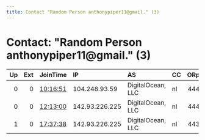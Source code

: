 ```yaml
---
title: Contact "Random Person anthonypiper11@gmail." (3)
---
```


# Contact: "Random Person anthonypiper11@gmail." (3)

|   Up |   Ext | JoinTime                                                                                            | IP             | AS                | CC   |   ORp |   Dirp | OS    | Version   | Nickname     |   eFamMembers |
|-----:|------:|:----------------------------------------------------------------------------------------------------|:---------------|:------------------|:-----|------:|-------:|:------|:----------|:-------------|--------------:|
|    0 |     0 | [10:16:51](https://metrics.torproject.org/rs.html#details/38C652B6C3F445390BF0D6CFE372632181D1B99C) | 104.248.93.59  | DigitalOcean, LLC | nl   |   444 |   8080 | Linux | 0.3.2.10  | amstholland  |             1 |
|    0 |     0 | [12:13:00](https://metrics.torproject.org/rs.html#details/2AAEA0A894F4A1D77BBCA0FCD70D1E2E4C38CD73) | 142.93.226.225 | DigitalOcean, LLC | nl   |   444 |     80 | Linux | 0.3.5.8   | amstholland2 |             1 |
|    1 |     0 | [17:37:38](https://metrics.torproject.org/rs.html#details/FE35A7C090D68A7F860A2AF8341D05533A50D882) | 142.93.226.225 | DigitalOcean, LLC | nl   |   443 |     80 | Linux | 0.3.5.8   | amstholland2 |             1 |
